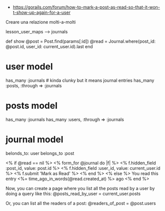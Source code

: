 

- https://gorails.com/forum/how-to-mark-a-post-as-read-so-that-it-won-t-show-up-again-for-a-user

Creare una relazione molti-a-molti

lesson_user_maps --> journals

def show
    @post = Post.find(params[:id])
    @read = Journal.where(post_id: @post.id, user_id: current_user.id).last
end


# user model
  has_many :journals # kinda clunky but it means journal entries
  has_many :posts, :through => :journals
# posts model
  has_many :journals
  has_many :users, :through => :journals
# journal model
  belonds_to: user
  belongs_to :post


<% if @read == nil %>
    <% form_for @journal do |f| %>
        <% f.hidden_field :post_id, value: post.id %>
        <% f.hidden_field :user_id, value: current_user.id %>
        <% f.submit 'Mark as Read' %>
    <% end %>
<% else %>
    You read this entry <%= time_ago_in_words(@read.created_at) %> ago
<% end %>


Now, you can create a page where you list all the posts read by a user by doing a query like this:
@posts_read_by_user = current_user.posts

Or, you can list all the readers of a post:
@readers_of_post = @post.users

